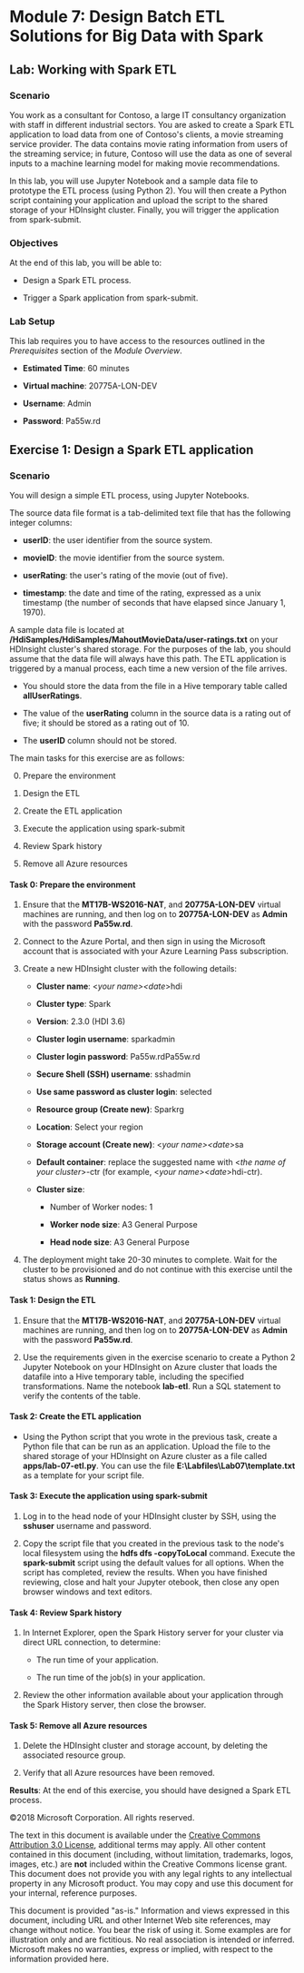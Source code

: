 # Module 7: Design Batch ETL Solutions for Big Data with Spark

## Lab: Working with Spark ETL

### Scenario

You work as a consultant for Contoso, a large IT consultancy organization with staff in different industrial sectors. You are asked to create a Spark ETL application to load data from one of Contoso's clients, a movie streaming service provider. The data contains movie rating information from users of the streaming service; in future, Contoso will use the data as one of several inputs to a machine learning model for making movie recommendations.

In this lab, you will use Jupyter Notebook and a sample data file to prototype the ETL process (using Python 2). You will then create a Python script containing your application and upload the script to the shared storage of your HDInsight cluster. Finally, you will trigger the application from spark-submit.

### Objectives

At the end of this lab, you will be able to:

-   Design a Spark ETL process.

-   Trigger a Spark application from spark-submit.

### Lab Setup

This lab requires you to have access to the resources outlined in the *Prerequisites* section of the *Module Overview*.

-   **Estimated Time**: 60 minutes

-   **Virtual machine**: 20775A-LON-DEV

-   **Username**: Admin

-   **Password**: Pa55w.rd

## Exercise 1: Design a Spark ETL application

### Scenario

You will design a simple ETL process, using Jupyter Notebooks.

The source data file format is a tab-delimited text file that has the following integer columns:

-   **userID**: the user identifier from the source system.

-   **movieID**: the movie identifier from the source system.

-   **userRating**: the user's rating of the movie (out of five).

-   **timestamp**: the date and time of the rating, expressed as a unix timestamp (the number of seconds that have elapsed since January 1, 1970).

A sample data file is located at **/HdiSamples/HdiSamples/MahoutMovieData/user-ratings.txt** on your HDInsight cluster's shared storage. For the purposes of the lab, you should assume that the data file will always have this path. The ETL application is triggered by a manual process, each time a new version of the file arrives.

-   You should store the data from the file in a Hive temporary table called **allUserRatings**.

-   The value of the **userRating** column in the source data is a rating out of five; it should be stored as a rating out of 10.

-   The **userID** column should not be stored.

The main tasks for this exercise are as follows:

0. Prepare the environment

1. Design the ETL

2. Create the ETL application

3. Execute the application using spark-submit

4. Review Spark history

5. Remove all Azure resources

#### Task 0: Prepare the environment

1.  Ensure that the **MT17B-WS2016-NAT**, and **20775A-LON-DEV** virtual machines are running, and then log on to **20775A-LON-DEV** as **Admin** with the password **Pa55w.rd**.

2.  Connect to the Azure Portal, and then sign in using the Microsoft account that is associated with your Azure Learning Pass subscription.

3.  Create a new HDInsight cluster with the following details:

    -   **Cluster name**: \<*your name\>\<date*\>hdi

    -   **Cluster type**: Spark

    -   **Version**: 2.3.0 (HDI 3.6)

    -   **Cluster login username**: sparkadmin

    -   **Cluster login password**: Pa55w.rdPa55w.rd

    -   **Secure Shell (SSH) username**: sshadmin

    -   **Use same password as cluster login**: selected

    -   **Resource group (Create new)**: Sparkrg

    -   **Location**: Select your region

    -   **Storage account (Create new)**: \<*your name\>\<date*\>sa

    -   **Default container**: replace the suggested name with \<*the name of your cluster*\>-ctr (for example, \<*your name\>\<date*\>hdi-ctr).

    -   **Cluster size**:
    
        -   Number of Worker nodes: 1

        -   **Worker node size**: A3 General Purpose

        -   **Head node size**: A3 General Purpose

4.  The deployment might take 20-30 minutes to complete. Wait for the cluster to be provisioned and do not continue with this exercise until the status shows as **Running**.

#### Task 1: Design the ETL

1.  Ensure that the **MT17B-WS2016-NAT**, and **20775A-LON-DEV** virtual machines are running, and then log on to **20775A-LON-DEV** as **Admin** with the password **Pa55w.rd**.

2.  Use the requirements given in the exercise scenario to create a Python 2 Jupyter Notebook on your HDInsight on Azure cluster that loads the datafile into a Hive temporary table, including the specified transformations. Name the notebook **lab-etl**. Run a SQL statement to verify the contents of the table.

#### Task 2: Create the ETL application

-   Using the Python script that you wrote in the previous task, create a Python file that can be run as an application. Upload the file to the shared storage of your HDInsight on Azure cluster as a file called **apps/lab-07-etl.py**. You can use the file **E:\\Labfiles\\Lab07\\template.txt** as a template for your script file.

#### Task 3: Execute the application using spark-submit

1.  Log in to the head node of your HDInsight cluster by SSH, using the **sshuser** username and password.

2.  Copy the script file that you created in the previous task to the node's local filesystem using the **hdfs dfs -copyToLocal** command. Execute the **spark-submit** script using the default values for all options. When the script has completed, review the results. When you have finished reviewing, close and halt your Jupyter  otebook, then close any open browser windows and text editors.

#### Task 4: Review Spark history

1.  In Internet Explorer, open the Spark History server for your cluster via direct URL connection, to determine:

    -   The run time of your application.

    -   The run time of the job(s) in your application.

2.  Review the other information available about your application through the Spark History server, then close the browser.

#### Task 5: Remove all Azure resources

1.  Delete the HDInsight cluster and storage account, by deleting the associated resource group.

2.  Verify that all Azure resources have been removed.

**Results**: At the end of this exercise, you should have designed a Spark ETL process.

©2018 Microsoft Corporation. All rights reserved.

The text in this document is available under the [Creative Commons Attribution 3.0 License](https://creativecommons.org/licenses/by/3.0/legalcode), additional terms may apply. All other content contained in this document (including, without limitation, trademarks, logos, images, etc.) are **not** included within the Creative Commons license grant. This document does not provide you with any legal rights to any intellectual property in any Microsoft product. You may copy and use this document for your internal, reference purposes.

This document is provided "as-is." Information and views expressed in this document, including URL and other Internet Web site references, may change without notice. You bear the risk of using it. Some examples are for illustration only and are fictitious. No real association is intended or inferred. Microsoft makes no warranties, express or implied, with respect to the information provided here.
